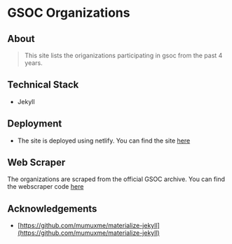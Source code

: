 # GSOC Organizations

## About

> This site lists the origanizations participating in gsoc from the past 4 years.

## Technical Stack

- Jekyll

## Deployment

- The site is deployed using netlify. You can find the site [here](https://gsoc-organizations.netlify.com/)

## Web Scraper

The organizations are scraped from the official GSOC archive. You can find the webscraper code [here](https://github.com/nishantwrp/gsoc-organizations-scraper)

## Acknowledgements

- [https://github.com/mumuxme/materialize-jekyll](https://github.com/mumuxme/materialize-jekyll)

